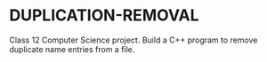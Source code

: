 # DUPLICATION-REMOVAL
Class 12 Computer Science project. Build a C++ program to remove duplicate name entries from a file.
